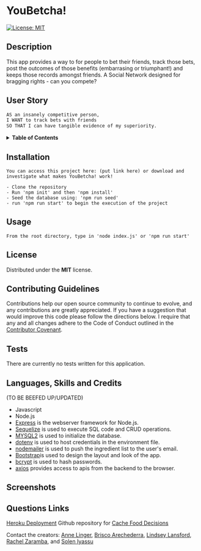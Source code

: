 # YouBetcha!

[![License: MIT](https://img.shields.io/badge/License-MIT-yellow.svg)](https://opensource.org/licenses/MIT)

## Description

This app provides a way to for people to bet their friends, track those bets, post the outcomes of those benefits (embarrasing or triumphant!) and keeps those records amongst friends. A Social Network designed for bragging rights - can you compete?


## User Story

```md
AS an insanely competitive person,
I WANT to track bets with friends
SO THAT I can have tangible evidence of my superiority.

```

<details>
<summary><strong>Table of Contents</strong></summary>

  - [Description](#description)
  - [User Story](#user-story)
  - [Installation](#installation)
  - [Usage](#usage)
  - [License](#license)
  - [Contributing Guidelines](#contributing-guidelines)
  - [Tests](#tests)
  - [Languages, Skills and Credits](#languages-skills-and-credits)
  - [Screenshots](#screenshots)
  - [Questions and Links](#questions-and-links)
</details>


## Installation 
```
You can access this project here: (put link here) or download and investigate what makes YouBetcha! work!

- Clone the repository
- Run 'npm init' and then 'npm install'
- Seed the database using: 'npm run seed'
- run 'npm run start' to begin the execution of the project

```

## Usage
```
From the root directory, type in 'node index.js' or 'npm run start'
```

## License
Distributed under the **MIT** license.

## Contributing Guidelines
Contributions help our open source community to continue to evolve, and any contributions are greatly appreciated. If you have a suggestion that would improve this code please follow the directions below. I require that any and all changes adhere to the Code of Conduct outlined in the [Contributor Covenant](https://www.contributor-covenant.org/).

## Tests
There are currently no tests written for this application.

## Languages, Skills and Credits

(TO BE BEEFED UP/UPDATED)

- Javascript
- Node.js
- [Express](https://www.npmjs.com/package/express) is the webserver framework for Node.js.
- [Sequelize](https://www.npmjs.com/package/sequelize) is used to execute SQL code and CRUD operations.
- [MYSQL2](https://www.npmjs.com/package/mysql2) is used to initialize the database.
- [dotenv](https://www.npmjs.com/package/dotenv) is used to host credentials in the environment file. 
- [nodemailer](https://www.npmjs.com/package/nodemailer) is used to push the ingredient list to the user's email.
- [Bootstrap](https://getbootstrap.com/)is used to design the layout and look of the app.
- [bcrypt](https://www.npmjs.com/package/bcrypt) is used to hash passwords.
- [axios](https://www.npmjs.com/package/axios) provides access to apis from the backend to the browser.

## Screenshots



## Questions Links
[Heroku Deployment](http://damp-harbor-49836.herokuapp.com/)
Github repository for [Cache Food Decisions](https://github.com/VictorMendez96/cache-food-decisions)

Contact the creators: [Anne Linger](https://github.com/amccorkl), [Brisco Arechederra](https://github.com/brisco13), [Lindsey Lansford](https://github.com/lindsey-lansford), [Rachel Zaramba](https://github.com/rzaramba),  and [Solen Iyassu](https://github.com/SolenIyassu)

